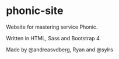 # phonic-site
Website for mastering service Phonic.

Written in HTML, Sass and Bootstrap 4.

Made by @andreasvdberg, Ryan and @sylrs

